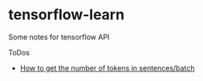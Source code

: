 # tensorflow-learn
Some notes for tensorflow API

ToDos
- [How to get the number of tokens in sentences/batch](L1.md)
